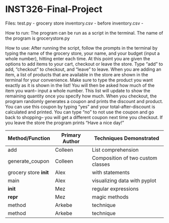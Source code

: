 # INST326-Final-Project 
Files:
test.py - 
grocery store inventory.csv - 
before inventory.csv - 

How to run: The program can be run as a script in the terminal. The name of the program is grocerystore.py

How to use: After running the script, follow the prompts in the terminal by typing the name of the grocery store, your name, and your budget (input a whole number), hitting enter each time. At this point you are given the options to add items to your cart, checkout or leave the store. Type “add” to add, “checkout” to checkout, and “leave” to leave. When you are adding an item, a list of products that are available in the store are shown in the terminal for your convenience. Make sure to type the product you want exactly as it is shown in the list! You will then be asked how much of the item you want– input a whole number. This list will update to show the remaining quantity once you specify how much. When you checkout, the program randomly generates a coupon and prints the discount and product. You can use this coupon by typing “yes” and your total-after-discount is calculated and printed. You can type “no” to not use the coupon and go back to shopping– you will get a different coupon next time you checkout. If you leave the store the program prints “Have a nice day!”

| Method/Function | Primary Author | Techniques Demonstrated |
| --------------- | -------------- | ----------------------- |
| add | Colleen | List comprehension |
| generate_coupon | Colleen | Composition of two custom classes |
| grocery store __init__| Alex | with statements |
| main | Alex | visualizing data with pyplot |
| __init__ | Mez | regular expressions |
| __repr__ | Mez| magic methods |
| method | Arkebe | technique |
| method | Arkebe | technique |
